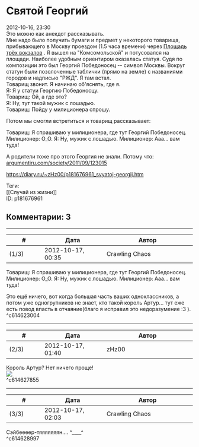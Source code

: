 Святой Георгий
==============

  
2012-10-16, 23:30  
 Это можно как анекдот рассказывать.   
 Мне надо было получить бумаги и предмет у некоторого товарища, прибывающего в Москву проездом (1.5 часа времени) через  [Площадь трёх вокзалов](https://ru.wikipedia.org/wiki/%D0%9F%D0%BB%D0%BE%D1%89%D0%B0%D0%B4%D1%8C_%D1%82%D1%80%D1%91%D1%85_%D0%B2%D0%BE%D0%BA%D0%B7%D0%B0%D0%BB%D0%BE%D0%B2)  . Я вышел на "Комсомольской" и потусовался на площади. Наиболее удобным ориентиром оказалась статуя. Судя по композиции это был Георгий Победоносец -- символ Москвы. Вокруг статуи были позолоченные таблички (прямо на земле) с названиями городов и надписью "РЖД". Я там встал.   
 Товарищ звонит. Я начинаю об'яснять, где я.   
 Я: Я у статуи Георгию Победоносцу.   
 Товарищ: Ой, а где это?   
 Я: Ну, тут такой мужик с лошадью.   
 Товарищ: Пойду у милиционера спрошу.   
   
 Потом мы смогли встретиться и товарищ рассказывает:   
   
 Товарищ: Я спрашиваю у милиционера, где тут Георгий Победоносец. Милиционер: О\_О. Я: Ну, мужик с лошадью. Милиционер: Ааа... вам туда!   
   
 А родители тоже про этого Георгия не знали. Потому что:   
  [argumentiru.com/society/2011/09/123015](http://argumentiru.com/society/2011/09/123015)    
  
<https://diary.ru/~zHz00/p181676961_svyatoj-georgij.htm>  
  
Теги:  
[[Случай из жизни]]  
ID: p181676961  


Комментарии: 3
--------------

  


---



|         #         |              Дата              |                     Автор                     |           ID           |
| --- | --- | --- | --- |
| (1/3) | 2012-10-17, 00:35 | Crawling Chaos | c614623004 |

  
  Товарищ: Я спрашиваю у милиционера, где тут Георгий Победоносец. Милиционер: О\_О. Я: Ну, мужик с лошадью. Милиционер: Ааа... вам туда!    
   
 Это ещё ничего, вот когда большая часть ваших одноклассников, а потом уже одногрупников не знает, кто такой король Артур... тут еже есть повод впасть в отчаяние(благо я исправил это недоразумение :3 ).   
 ^c614623004

---



|         #         |              Дата              |                     Автор                     |           ID           |
| --- | --- | --- | --- |
| (2/3) | 2012-10-17, 01:40 | zHz00 | c614627855 |

  
 Король Артур? Нет ничего проще!   
  ![](http://s16.radikal.ru/i191/1210/c0/21214d2470b7.jpg)    
 ^c614627855

---



|         #         |              Дата              |                     Автор                     |           ID           |
| --- | --- | --- | --- |
| (3/3) | 2012-10-17, 02:03 | Crawling Chaos | c614628997 |

  
 Сэйбеееер-тяяяяяяян.... ^\_\_\_\_^   
 ^c614628997